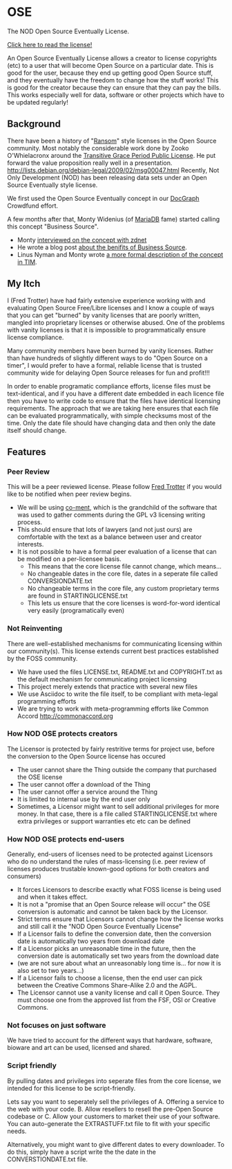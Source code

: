 OSE
=======

The NOD Open Source Eventually License.

<a href='https://github.com/ftrotter/OSE/blob/master/OSELicense.asciidoc'>Click here to read the license!</a>

An Open Source Eventually License allows a creator to license copyrights (etc) to a user that will become Open Source on a particular date. This is good for the user, because they end up getting good Open Source stuff, and they eventually have the freedom to change how the stuff works! This is good for the creator because they can ensure that they can pay the bills. This works especially well for data, software or other projects which have to be updated regularly!

Background
------

There have been a history of "<a href='http://freecode.com/articles/ransom-software-for-fun-and-profit'>Ransom</a>" style licenses in the Open Source community. Most notably the considerable work done by Zooko O'Whielacronx around the <a href='http://lists.debian.org/debian-legal/2009/02/msg00047.html'>Transitive Grace Period Public License</a>. He put forward the value proposition really well in a presentation. http://lists.debian.org/debian-legal/2009/02/msg00047.html   Recently, Not Only Development (NOD) has been releasing data sets under an Open Source Eventually style license.

We first used the Open Source Eventually concept in our <a href='http://docgraph.org'>DocGraph</a> Crowdfund effort.

A few months after that, Monty Widenius (of <a href='https://mariadb.org/'>MariaDB</a> fame) started calling this concept "Business Source".

* Monty <a href='http://www.zdnet.com/open-source-its-true-cost-and-where-its-going-awry-by-monty-widenius-7000016024/'>interviewed on the concept with zdnet</a>
* He wrote a blog post <a href='http://monty-says.blogspot.com/2013/06/business-source-software-license-with.html'>about the benifits of Business Source</a>.
* Linus Nyman and Monty wrote <a href='http://timreview.ca/article/691'> a more formal description of the concept in TIM</a>.

My Itch
------
I (Fred Trotter) have had fairly extensive experience working with and evaluating Open Source Free/Libre licenses and I know a couple of ways that you can get "burned" by vanity licenses that are poorly written, mangled into proprietary licenses or otherwise abused. One of the problems with vanity licenses is that it is impossible to programmatically ensure license compliance.

Many community members have been burned by vanity licenses. Rather than have hundreds of slightly different ways to do "Open Source on a timer", I would prefer to have a formal, reliable license that is trusted community wide for delaying Open Source releases for fun and profit!!!

In order to enable programatic compliance efforts, license files must be text-identical, and if you have a different date embedded in each licence file then you have to write code to ensure that the files have identical licensing requirements. The approach that we are taking here ensures that each file can be evaluated programmatically, with simple checksums most of the time. Only the date file should have changing data and then only the date itself should change.

Features
------

### Peer Review

This will be a peer reviewed license. Please follow <a href='http://twitter.com/fredtrotter'>Fred Trotter</a> if you would like to be notified when peer review begins.

* We will be using <a href='http://www.co-ment.com/'>co-ment</a>, which is the grandchild of the software that was used to gather comments during the GPL v3 licensing writing process.
* This should ensure that lots of lawyers (and not just ours) are comfortable with the text as a balance between user and creator interests.
* It is not possible to have a formal peer evaluation of a license that can be modified on a per-licensee basis.
   * This means that the core license file cannot change, which means...
   * No changeable dates in the core file, dates in a seperate file called CONVERSIONDATE.txt
   * No changeable terms in the core file, any custom proprietary terms are found in STARTINGLICENSE.txt
   * This lets us ensure that the core licenses is word-for-word identical very easily (programatically even)

### Not Reinventing

There are well-established mechanisms for communicating licensing within our community(s). This license extends current best practices established by the FOSS community.

   * We have used the files LICENSE.txt, README.txt and COPYRIGHT.txt as the default mechanism for communicating project licensing
   * This project merely extends that practice with several new files
   * We use Asciidoc to write the file itself, to be compliant with meta-legal programming efforts
   * We are trying to work with meta-programming efforts like Common Accord http://commonaccord.org

### How NOD OSE protects creators

The Licensor is protected by fairly restritive terms for project use, before the conversion to the Open Source license has occured
   * The user cannot share the Thing outside the company that purchased the OSE license
   * The user cannot offer a download of the Thing
   * The user cannot offer a service around the Thing
   * It is limited to internal use by the end user only
   * Sometimes, a Licensor might want to sell additional privileges for more money. In that case, there is a file called STARTINGLICENSE.txt where extra privileges or support warranties etc etc can be defined

### How NOD OSE protects end-users

Generally, end-users of licenses need to be protected against Licensors who do no understand the rules of mass-licensing (i.e. peer review of licenses produces trustable known-good options for both creators and consumers)
   * It forces Licensors to describe exactly what FOSS license is being used and when it takes effect.
   * It is not a "promise that an Open Source release will occur" the OSE conversion is automatic and cannot be taken back by the Licensor.
   * Strict terms ensure that Licensors cannot change how the license works and still call it the "NOD Open Source Eventually License"
   * If a Licensor fails to define the conversion date, then the conversion date is automatically two years from download date
   * If a Licensor picks an unreasonable time in the future, then the conversion date is automatically set two years from the download date
   * (we are not sure about what an unreasonably long time is... for now it is also set to two years...)
   * If a Licensor fails to choose a license, then the end user can pick between the Creative Commons Share-Alike 2.0 and the AGPL.
   * The Licensor cannot use a vanity license and call it Open Source. They must choose one from the approved list from the FSF, OSI or Creative Commons.

### Not focuses on just software
We have tried to account for the different ways that hardware, software, bioware and art can be used, licensed and shared.


### Script friendly

By pulling dates and privileges into seperate files from the core license, we intended for this license to be script-friendly.

Lets say you want to seperately sell the privileges of A. Offering a service to the web with your code. B. Allow resellers to resell the pre-Open Source codebase or C. Allow your customers to market their use of your software. You can auto-generate the EXTRASTUFF.txt file to fit with your specific needs.

Alternatively, you might want to give different dates to every downloader. To do this, simply have a script write the the date in the CONVERSTIONDATE.txt file.


